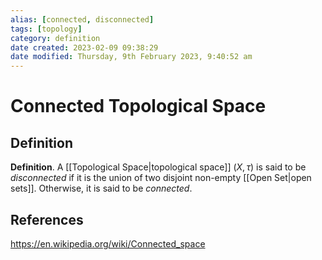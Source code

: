 ```yaml
---
alias: [connected, disconnected]
tags: [topology]
category: definition
date created: 2023-02-09 09:38:29
date modified: Thursday, 9th February 2023, 9:40:52 am
---
```


# Connected Topological Space

## Definition

**Definition**. A [[Topological Space|topological space]] $(X,\tau)$ is said to be _disconnected_ if it is the union of two disjoint non-empty [[Open Set|open sets]]. Otherwise, it is said to be _connected_.

## References

https://en.wikipedia.org/wiki/Connected_space
